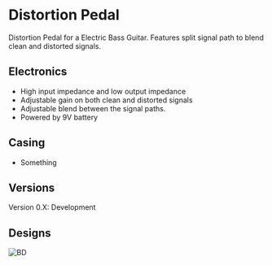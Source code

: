 # Distortion Pedal
Distortion Pedal for a Electric Bass Guitar. Features split signal path to blend clean and distorted signals.

## Electronics
* High input impedance and low output impedance
* Adjustable gain on both clean and distorted signals
* Adjustable blend between the signal paths.
* Powered by 9V battery

## Casing
* Something

## Versions
Version 0.X: Development

## Designs
![BD](https://github.com/Connor-Devitt/60pc_Mechanical_Keyboard/blob/master/IMG_20180429_124716.jpg)

